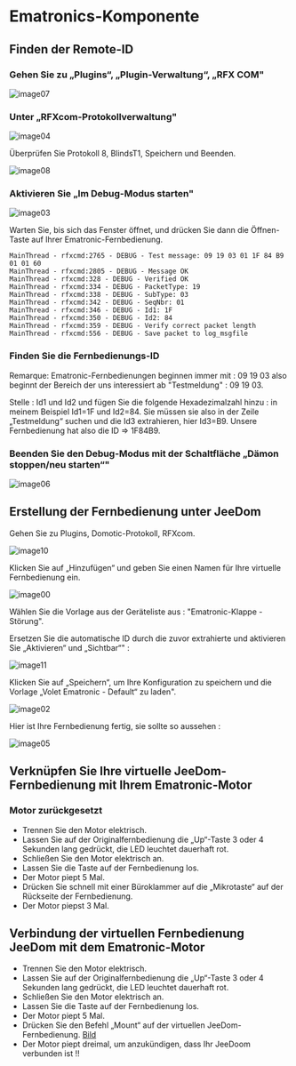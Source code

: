 # Ematronics-Komponente

## Finden der Remote-ID

### Gehen Sie zu „Plugins“, „Plugin-Verwaltung“, „RFX COM"

![image07](images/volet.ematronic/image07.png)

### Unter „RFXcom-Protokollverwaltung"

![image04](images/volet.ematronic/image04.png)

Überprüfen Sie Protokoll 8, BlindsT1, Speichern und Beenden.

![image08](images/volet.ematronic/image08.png)

### Aktivieren Sie „Im Debug-Modus starten"

![image03](images/volet.ematronic/image03.png)

Warten Sie, bis sich das Fenster öffnet, und drücken Sie dann die Öffnen-Taste auf Ihrer Ematronic-Fernbedienung.

````
MainThread - rfxcmd:2765 - DEBUG - Test message: 09 19 03 01 1F 84 B9 01 01 60
MainThread - rfxcmd:2805 - DEBUG - Message OK
MainThread - rfxcmd:328 - DEBUG - Verified OK
MainThread - rfxcmd:334 - DEBUG - PacketType: 19
MainThread - rfxcmd:338 - DEBUG - SubType: 03
MainThread - rfxcmd:342 - DEBUG - SeqNbr: 01
MainThread - rfxcmd:346 - DEBUG - Id1: 1F
MainThread - rfxcmd:350 - DEBUG - Id2: 84
MainThread - rfxcmd:359 - DEBUG - Verify correct packet length
MainThread - rfxcmd:556 - DEBUG - Save packet to log_msgfile
````

### Finden Sie die Fernbedienungs-ID

Remarque: Ematronic-Fernbedienungen beginnen immer mit : 09 19 03 also beginnt der Bereich der uns interessiert ab "Testmeldung" : 09 19 03.

Stelle : Id1 und Id2 und fügen Sie die folgende Hexadezimalzahl hinzu : in meinem Beispiel Id1=1F und Id2=84. Sie müssen sie also in der Zeile „Testmeldung“ suchen und die Id3 extrahieren, hier Id3=B9. Unsere Fernbedienung hat also die ID ⇒ 1F84B9.

### Beenden Sie den Debug-Modus mit der Schaltfläche „Dämon stoppen/neu starten“"

![image06](images/volet.ematronic/image06.png)

## Erstellung der Fernbedienung unter JeeDom

Gehen Sie zu Plugins, Domotic-Protokoll, RFXcom.

![image10](images/volet.ematronic/image10.png)

Klicken Sie auf „Hinzufügen“ und geben Sie einen Namen für Ihre virtuelle Fernbedienung ein.

![image00](images/volet.ematronic/image00.png)

Wählen Sie die Vorlage aus der Geräteliste aus : "Ematronic-Klappe - Störung".

Ersetzen Sie die automatische ID durch die zuvor extrahierte und aktivieren Sie „Aktivieren“ und „Sichtbar“" :

![image11](images/volet.ematronic/image11.png)

Klicken Sie auf „Speichern“, um Ihre Konfiguration zu speichern und die Vorlage „Volet Ematronic - Default“ zu laden".

![image02](images/volet.ematronic/image02.png)

Hier ist Ihre Fernbedienung fertig, sie sollte so aussehen :

![image05](images/volet.ematronic/image05.png)

## Verknüpfen Sie Ihre virtuelle JeeDom-Fernbedienung mit Ihrem Ematronic-Motor

### Motor zurückgesetzt

-   Trennen Sie den Motor elektrisch.
-   Lassen Sie auf der Originalfernbedienung die „Up“-Taste 3 oder 4 Sekunden lang gedrückt, die LED leuchtet dauerhaft rot.
-   Schließen Sie den Motor elektrisch an.
-   Lassen Sie die Taste auf der Fernbedienung los.
-   Der Motor piept 5 Mal.
-   Drücken Sie schnell mit einer Büroklammer auf die „Mikrotaste“ auf der Rückseite der Fernbedienung.
-   Der Motor piepst 3 Mal.

## Verbindung der virtuellen Fernbedienung JeeDom mit dem Ematronic-Motor

-   Trennen Sie den Motor elektrisch.
-   Lassen Sie auf der Originalfernbedienung die „Up“-Taste 3 oder 4 Sekunden lang gedrückt, die LED leuchtet dauerhaft rot.
-   Schließen Sie den Motor elektrisch an.
-   Lassen Sie die Taste auf der Fernbedienung los.
-   Der Motor piept 5 Mal.
-   Drücken Sie den Befehl „Mount“ auf der virtuellen JeeDom-Fernbedienung.
[Bild](images/volet.ematronic/image09.png)
-   Der Motor piept dreimal, um anzukündigen, dass Ihr JeeDoom verbunden ist !!
